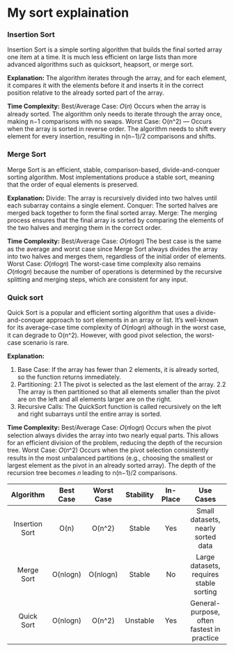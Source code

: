 # My sort explaination

### Insertion Sort
Insertion Sort is a simple sorting algorithm that builds the final sorted array one item at a time. It is much less efficient on large lists than more advanced algorithms such as quicksort, heapsort, or merge sort.

**Explanation:**
The algorithm iterates through the array, and for each element, it compares it with the elements before it and inserts it in the correct position relative to the already sorted part of the array.

**Time Complexity:**
Best/Average Case: 𝑂(𝑛) 
    Occurs when the array is already sorted.
    The algorithm only needs to iterate through the array once, making n−1 comparisons with no swaps.
Worst Case: O(n^2) —
    Occurs when the array is sorted in reverse order.
    The algorithm needs to shift every element for every insertion, resulting in n(n−1)/2 comparisons and shifts.

### Merge Sort
Merge Sort is an efficient, stable, comparison-based, divide-and-conquer sorting algorithm. Most implementations produce a stable sort, meaning that the order of equal elements is preserved.

**Explanation:**
Divide: The array is recursively divided into two halves until each subarray contains a single element.
Conquer: The sorted halves are merged back together to form the final sorted array.
Merge: The merging process ensures that the final array is sorted by comparing the elements of the two halves and merging them in the correct order.

**Time Complexity:**
Best/Average Case: 𝑂(𝑛log𝑛) 
    The best case is the same as the average and worst case since Merge Sort always divides the array into two halves and merges them, regardless of the initial order of elements.
Worst Case: 𝑂(𝑛log𝑛) 
    The worst-case time complexity also remains 𝑂(𝑛log𝑛) because the number of operations is determined by the recursive splitting and merging steps, which are consistent for any input.

### Quick sort
Quick Sort is a popular and efficient sorting algorithm that uses a divide-and-conquer approach to sort elements in an array or list. It’s well-known for its average-case time complexity of 𝑂(𝑛log𝑛) although in the worst case, it can degrade to O(n^2). However, with good pivot selection, the worst-case scenario is rare.

**Explanation:**
1. Base Case: If the array has fewer than 2 elements, it is already sorted, so the function returns immediately.
2. Partitioning:
    2.1 The pivot is selected as the last element of the array.
    2.2 The array is then partitioned so that all elements smaller than the pivot are on the left and all elements larger are on the right.
3. Recursive Calls: The QuickSort function is called recursively on the left and right subarrays until the entire array is sorted.

**Time Complexity:**
Best/Average Case: 𝑂(𝑛log𝑛) 
    Occurs when the pivot selection always divides the array into two nearly equal parts.
    This allows for an efficient division of the problem, reducing the depth of the recursion tree.
Worst Case: 𝑂(𝑛^2) 
    Occurs when the pivot selection consistently results in the most unbalanced partitions (e.g., choosing the smallest or largest element as the pivot in an already sorted array).
    The depth of the recursion tree becomes 𝑛 leading to n(n−1)/2 comparisons.

| Algorithm | Best Case | Worst Case | Stability | In-Place | Use Cases | 
| :-------: | :-------: | :-------: | :-------: | :-------: | :-------: |
| Insertion Sort | O(n) | O(n^2) | Stable | Yes | Small datasets, nearly sorted data  | 
| Merge Sort | O(nlogn) | O(nlogn) | Stable | No | Large datasets, requires stable sorting  | 
| Quick Sort | O(nlogn) | O(n^2) | Unstable | Yes | General-purpose, often fastest in practice |  